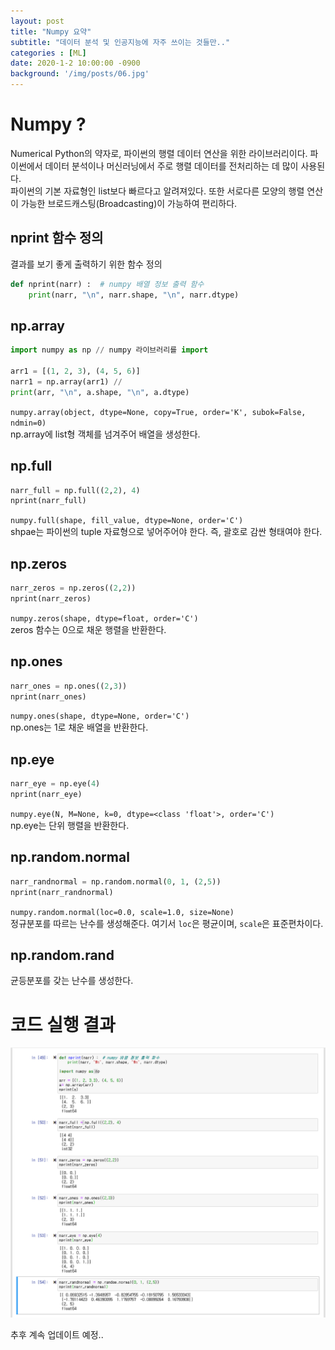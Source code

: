 ```yaml
---
layout: post
title: "Numpy 요약"
subtitle: "데이터 분석 및 인공지능에 자주 쓰이는 것들만.."
categories : [ML]
date: 2020-1-2 10:00:00 -0900
background: '/img/posts/06.jpg'
---
```


# Numpy ?
  Numerical Python의 약자로, 파이썬의 행렬 데이터 연산을 위한 라이브러리이다.
  파이썬에서 데이터 분석이나 머신러닝에서 주로 행렬 데이터를 전처리하는 데 많이 사용된다.  
  파이썬의 기본 자료형인 list보다 빠르다고 알려져있다. 또한 서로다른 모양의 행렬 연산이 가능한 브로드캐스팅(Broadcasting)이 가능하여 편리하다.


## nprint 함수 정의
결과를 보기 좋게 출력하기 위한 함수 정의
```python
def nprint(narr) :  # numpy 배열 정보 출력 함수
    print(narr, "\n", narr.shape, "\n", narr.dtype)
```

## np.array
``` python
import numpy as np // numpy 라이브러리를 import
    
arr1 = [(1, 2, 3), (4, 5, 6)]
narr1 = np.array(arr1) //
print(arr, "\n", a.shape, "\n", a.dtype)
```
`numpy.array(object, dtype=None, copy=True, order='K', subok=False, ndmin=0)`  
 np.array에 list형 객체를 넘겨주어 배열을 생성한다.


## np.full
```python
narr_full = np.full((2,2), 4)
nprint(narr_full)
```
`numpy.full(shape, fill_value, dtype=None, order='C')`  
 shpae는 파이썬의 tuple 자료형으로 넣어주어야 한다. 즉, 괄호로 감싼 형태여야 한다.


## np.zeros
```python
narr_zeros = np.zeros((2,2))
nprint(narr_zeros)
```
`numpy.zeros(shape, dtype=float, order='C')`  
 zeros 함수는 0으로 채운 행렬을 반환한다.

## np.ones
```python
narr_ones = np.ones((2,3))
nprint(narr_ones)
```
`numpy.ones(shape, dtype=None, order='C')`  
np.ones는 1로 채운 배열을 반환한다.


## np.eye
```python
narr_eye = np.eye(4)
nprint(narr_eye)
```
`numpy.eye(N, M=None, k=0, dtype=<class 'float'>, order='C')`  
np.eye는 단위 행렬을 반환한다.

## np.random.normal
```python
narr_randnormal = np.random.normal(0, 1, (2,5))
nprint(narr_randnormal)
```
`numpy.random.normal(loc=0.0, scale=1.0, size=None)`  
정규분포를 따르는 난수를 생성해준다. 여기서 `loc`은 평균이며, `scale`은 표준편차이다.


## np.random.rand
균등분포를 갖는 난수를 생성한다.


# 코드 실행 결과
![결과1](../img/posts/2020-01-02-numpy/1_result.png)



 추후 계속 업데이트 예정..
